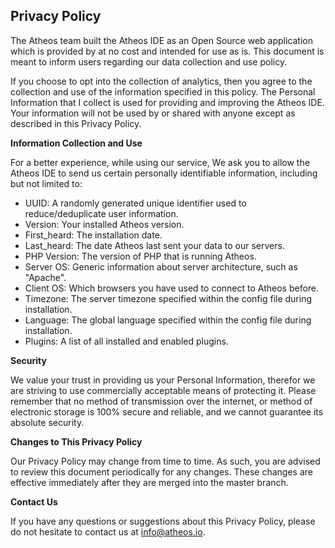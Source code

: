## Privacy Policy

The Atheos team built the Atheos IDE as an Open Source web application which is provided by at no cost and intended for use as is. This document is meant to inform users regarding our data collection and use policy.

If you choose to opt into the collection of analytics, then you agree to the collection and use of the information specified in this policy. The Personal Information that I collect is used for providing and improving the Atheos IDE. Your information will not be used by or shared with anyone except as described in this Privacy Policy.

**Information Collection and Use**

For a better experience, while using our service, We ask you to allow the Atheos IDE to send us certain personally identifiable information, including but not limited to:
 * UUID: A randomly generated unique identifier used to reduce/deduplicate user information.
 * Version: Your installed Atheos version.
 * First_heard: The installation date.
 * Last_heard: The date Atheos last sent your data to our servers.
 * PHP Version: The version of PHP that is running Atheos.
 * Server OS: Generic information about server architecture, such as "Apache".
 * Client OS: Which browsers you have used to connect to Atheos before.
 * Timezone: The server timezone specified within the config file during installation.
 * Language: The global language specified within the config file during installation.
 * Plugins: A list of all installed and enabled plugins.

**Security**

We value your trust in providing us your Personal Information, therefor we are striving to use commercially acceptable means of protecting it. Please remember that no method of transmission over the internet, or method of electronic storage is 100% secure and reliable, and we cannot guarantee its absolute security.

**Changes to This Privacy Policy**

Our Privacy Policy may change from time to time. As such, you are advised to review this document periodically for any changes. These changes are effective immediately after they are merged into the master branch. 

**Contact Us**

If you have any questions or suggestions about this Privacy Policy, please do not hesitate to contact us at info@atheos.io.